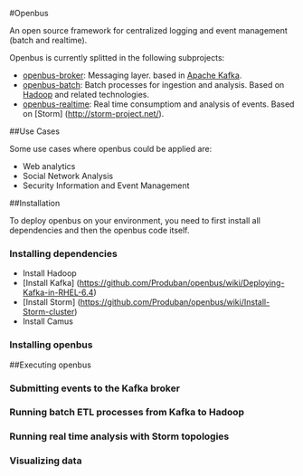 #Openbus


An open source framework for centralized logging and event management (batch and realtime).

Openbus is currently splitted in the following subprojects:

 -  [openbus-broker](./openbus-broker): Messaging layer. based in [Apache Kafka](https://kafka.apache.org/).
 -  [openbus-batch](./openbus-batch): Batch processes for ingestion and analysis. Based on [Hadoop](http://hadoop.apache.org/) and related technologies.
 -  [openbus-realtime](./openbus-realtime): Real time consumptiom and analysis of events. Based on [Storm] (http://storm-project.net/).

##Use Cases

Some use cases where openbus could be applied are:

  - Web analytics
  - Social Network Analysis
  - Security Information and Event Management

##Installation

To deploy openbus on your environment, you need to first install all dependencies and then the openbus code itself.

### Installing dependencies

  - Install Hadoop
  - [Install Kafka] (https://github.com/Produban/openbus/wiki/Deploying-Kafka-in-RHEL-6.4)
  - [Install Storm] (https://github.com/Produban/openbus/wiki/Install-Storm-cluster)
  - Install Camus


### Installing openbus

##Executing openbus

### Submitting events to the Kafka broker

### Running batch ETL processes from Kafka to Hadoop

### Running real time analysis with Storm topologies

### Visualizing data
